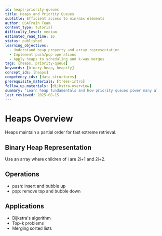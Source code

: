 ```yaml
---
id: heaps-priority-queues
title: Heaps and Priority Queues
subtitle: Efficient access to min/max elements
author: DSATrain Team
content_type: tutorial
difficulty_level: medium
estimated_read_time: 16
status: published
learning_objectives:
  - Understand heap property and array representation
  - Implement push/pop operations
  - Apply heaps to scheduling and k-way merges
tags: [heaps, priority-queue]
keywords: [binary heap, heapify]
concept_ids: [heaps]
competency_ids: [data_structures]
prerequisite_materials: [trees-intro]
follow_up_materials: [dijkstra-overview]
summary: "Learn heap fundamentals and how priority queues power many algorithms."
last_reviewed: 2025-08-15
---
```


# Heaps Overview

Heaps maintain a partial order for fast extreme retrieval.

## Binary Heap Representation

Use an array where children of i are 2i+1 and 2i+2.

## Operations

- push: insert and bubble up
- pop: remove top and bubble down

## Applications

- Dijkstra's algorithm
- Top-k problems
- Merging sorted lists
